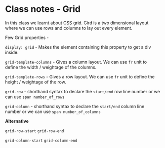 # Class notes - Grid

In this class we learnt about CSS grid. Gird is a two dimensional layout where we can use rows and columns to lay out every element.

Few Grid properties -

`display: grid` - Makes the element containing this property to get a div inside.

`grid-template-columns` -  Gives a column layout. We can use `fr` unit to define the width / weightage of the columns.

`grid-template-rows` -  Gives a row layout. We can use `fr` unit to define the height / weightage of the row.

`grid-row` - shorthand syntax to declare the `start/end` row line number or we can use `span number_of_rows`

`grid-column` - shorthand syntax to declare the `start/end` column line number or we can use `span number_of_columns`

**Alternative**

`grid-row-start`
`grid-row-end`

`grid-column-start`
`grid-column-end`